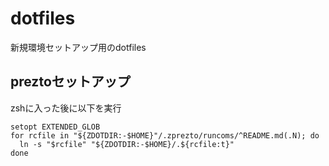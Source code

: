 # dotfiles
新規環境セットアップ用のdotfiles  

## preztoセットアップ  
zshに入った後に以下を実行  
```
setopt EXTENDED_GLOB
for rcfile in "${ZDOTDIR:-$HOME}"/.zprezto/runcoms/^README.md(.N); do
  ln -s "$rcfile" "${ZDOTDIR:-$HOME}/.${rcfile:t}"
done
```
